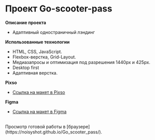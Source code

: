 # Проект Go-scooter-pass

**Описание проекта**

- Адаптивный одностраничный лэндинг

**Использованные технологии**

- HTML, CSS, JavaScript.
- Flexbox-верстка, Grid-Layout.
- Медиазапросы и оптимизация под разрешения 1440px и 425px.
- Desktop first
- Адаптивная верстка.

**Pixso**

- [Ссылка на макет в Pixso](https://pixso.net/app/editor/0mBXNgDkq9eun9OnL1ojjw?icon_type=1&page-id=0%3A1)

**Figma**

- [Ссылка на макет в Figma](<https://www.figma.com/file/uXR3hDR6k3eYORKp0H4LQh/go-scooter-pass-(Copy)?type=design&node-id=0-1&mode=design&t=5Q24sW0vLyWy9qNH-0>)

<br>
Просмотр готовой работы в [браузере](https://noisyshot.github.io/Go_scooter_pass/).
